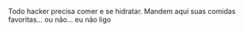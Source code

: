 Todo hacker precisa comer e se hidratar.
Mandem aqui suas comidas favoritas... ou não... eu não ligo
